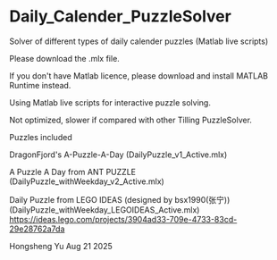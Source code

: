 # Daily_Calender_PuzzleSolver
Solver of different types of daily calender puzzles (Matlab live scripts)


Please download the .mlx file.

If you don't have Matlab licence, please download and install MATLAB Runtime instead.

Using Matlab live scripts for interactive puzzle solving.

Not optimized, slower if compared with other Tilling PuzzleSolver.



Puzzles included 

DragonFjord's A-Puzzle-A-Day (DailyPuzzle_v1_Active.mlx)

A Puzzle A Day from ANT PUZZLE (DailyPuzzle_withWeekday_v2_Active.mlx)

Daily Puzzle from LEGO IDEAS (designed by bsx1990(张宁)) (DailyPuzzle_withWeekday_LEGOIDEAS_Active.mlx)
https://ideas.lego.com/projects/3904ad33-709e-4733-83cd-29e28762a7da


Hongsheng Yu
Aug 21 2025
